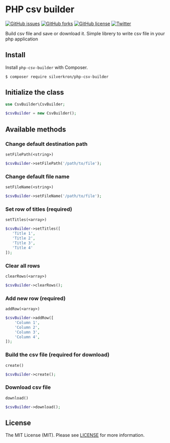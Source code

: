 PHP csv builder 
===============

[![GitHub issues](https://img.shields.io/github/issues/Silverkron/php-csv-builder.svg)](https://github.com/Silverkron/php-csv-builder/issues)
[![GitHub forks](https://img.shields.io/github/forks/Silverkron/php-csv-builder.svg)](https://github.com/Silverkron/php-csv-builder/network)
[![GitHub license](https://img.shields.io/github/license/Silverkron/php-csv-builder.svg)](https://github.com/Silverkron/php-csv-builder/blob/master/LICENSE)
[![Twitter](https://img.shields.io/twitter/url/https/github.com/Silverkron/php-csv-builder.svg?style=social)](https://twitter.com/intent/tweet?text=Wow:&url=https%3A%2F%2Fgithub.com%2FSilverkron%2Fphp-csv-builder)

Build csv file and save or download it. Simple librery to write csv file in your php application


Install
-------

Install `php-csv-builder` with Composer.

```
$ composer require silverkron/php-csv-builder
```

Initialize the class
-------

```php
use CsvBuilder\CsvBuilder;

$csvBuilder = new CsvBuilder();
```

Available methods
-----------------

### Change default destination path

`setFilePath(<string>)`

```php
$csvBuilder->setFilePath('/path/to/file');
```

### Change default file name

`setFileName(<string>)`

```php
$csvBuilder->setFileName('/path/to/file');
```

### Set row of titles **(required)**

`setTitles(<array>)`

```php
$csvBuilder->setTitles([
   'Title 1',
   'Title 2',
   'Title 3',
   'Title 4'
]);
```

### Clear all rows

`clearRows(<array>)`

```php
$csvBuilder->clearRows();
```

### Add new row **(required)**

`addRow(<array>)`

```php
$csvBuilder->addRow([
    'Column 1',
    'Column 2',
    'Column 3',
    'Column 4',
]);
```

### Build the csv file **(required for download)**

`create()`

```php
$csvBuilder->create();
```

### Download csv file

`download()`

```php
$csvBuilder->download();
```

License
-------

The MIT License (MIT). Please see [LICENSE](LICENSE) for more information.

[PSR-2]: http://www.php-fig.org/psr/psr-2/
[PSR-4]: http://www.php-fig.org/psr/psr-4/
